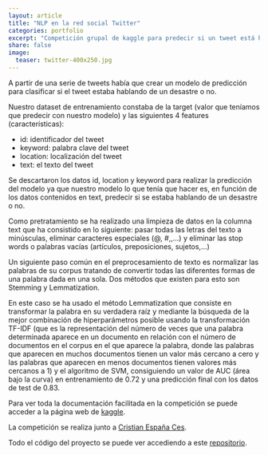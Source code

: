 ```yaml
---
layout: article
title: "NLP en la red social Twitter"
categories: portfolio
excerpt: "Competición grupal de kaggle para predecir si un tweet está hablando de un desastre o no"
share: false
image:
  teaser: twitter-400x250.jpg
---
```


A partir de una serie de tweets había que crear un modelo de predicción para clasificar si el tweet estaba hablando de un desastre o no. 

Nuestro dataset de entrenamiento constaba de la target (valor que teníamos que predecir con nuestro modelo) y las siguientes 4 features (características):

- id: identificador del tweet 
- keyword: palabra clave del tweet 
- location: localización del tweet 
- text: el texto del tweet 

Se descartaron los datos id, location y keyword para realizar la predicción del modelo ya que nuestro modelo lo que tenía que hacer es, en función de los datos contenidos en text, predecir si se estaba hablando de un desastre o no.

Como pretratamiento se ha realizado una limpieza de datos en la columna text que ha consistido en lo siguiente: pasar todas las letras del texto a minúsculas,
eliminar caracteres especiales (@, #,\,...) y eliminar las stop words o palabras vacías (artículos, preposiciones, sujetos,...)

Un siguiente paso común en el preprocesamiento de texto es normalizar las palabras de su corpus tratando de convertir todas las diferentes formas de una palabra dada en una sola. Dos métodos que existen para esto son Stemming y Lemmatization.

En este caso se ha usado el método Lemmatization que consiste en transformar la palabra en su verdadera raíz y mediante la búsqueda de la mejor combinación de hiperparámetros posible usando la transformación TF-IDF (que es la representación del número de veces que una palabra determinada aparece en un documento en relación con el número de documentos en el corpus en el que aparece la palabra, donde las palabras que aparecen en muchos documentos tienen un valor más cercano a cero y las palabras que aparecen en menos documentos tienen valores más cercanos a 1) y el algoritmo de SVM, consiguiendo un valor de AUC (área bajo la curva) en entrenamiento de 0.72 y una predicción final con los datos de test de 0.83.

Para ver toda la documentación facilitada en la competición se puede acceder a la página web de [kaggle](https://www.kaggle.com/c/the-bridge-nlp/overview).

La competición se realiza junto a [Cristian España Ces](https://www.linkedin.com/in/cespanac/).

Todo el código del proyecto se puede ver accediendo a este [repositorio](https://github.com/sonimik13/NLP-en-la-red-social-Twitter).
